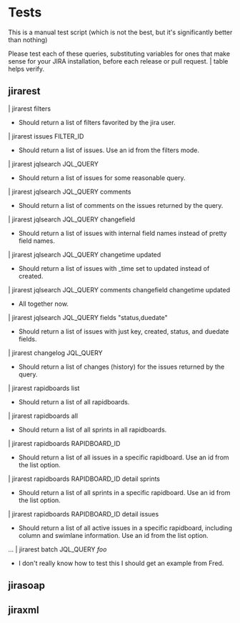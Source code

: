 Tests
=====

This is a manual test script (which is not the best, but it's significantly better than nothing)

Please test each of these queries, substituting variables for ones that make sense for your JIRA installation, before each
release or pull request. | table helps verify.

## jirarest

| jirarest filters
* Should return a list of filters favorited by the jira user.

| jirarest issues FILTER_ID
* Should return a list of issues. Use an id from the filters mode.

| jirarest jqlsearch JQL_QUERY
* Should return a list of issues for some reasonable query.

| jirarest jqlsearch JQL_QUERY comments
* Should return a list of comments on the issues returned by the query.

| jirarest jqlsearch JQL_QUERY changefield
* Should return a list of issues with internal field names instead of pretty field names.

| jirarest jqlsearch JQL_QUERY changetime updated
* Should return a list of issues with _time set to updated instead of created.

| jirarest jqlsearch JQL_QUERY comments changefield changetime updated
* All together now.

| jirarest jqlsearch JQL_QUERY fields "status,duedate"
* Should return a list of issues with just key, created, status, and duedate fields.

| jirarest changelog JQL_QUERY
* Should return a list of changes (history) for the issues returned by the query.

| jirarest rapidboards list
* Should return a list of all rapidboards.

| jirarest rapidboards all
* Should return a list of all sprints in all rapidboards.

| jirarest rapidboards RAPIDBOARD_ID
* Should return a list of all issues in a specific rapidboard. Use an id from the list option.

| jirarest rapidboards RAPIDBOARD_ID detail sprints
* Should return a list of all sprints in a specific rapidboard. Use an id from the list option.

| jirarest rapidboards RAPIDBOARD_ID detail issues
* Should return a list of all active issues in a specific rapidboard, including column and swimlane information.
  Use an id from the list option.

... | jirarest batch JQL_QUERY $foo$
* I don't really know how to test this I should get an example from Fred.

## jirasoap

## jiraxml